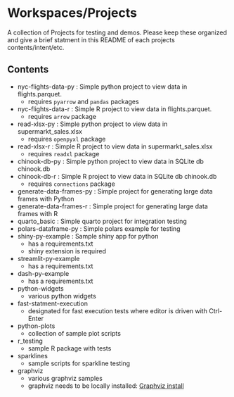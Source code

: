 # Workspaces/Projects
A collection of Projects for testing and demos.  Please keep these organized and give a brief statment in this README of each projects contents/intent/etc.

## Contents

* nyc-flights-data-py : Simple python project to view data in flights.parquet. 
   - requires `pyarrow` and `pandas` packages
* nyc-flights-data-r : Simple R project to view data in flights.parquet. 
   - requires `arrow` package
* read-xlsx-py : Simple python project to view data in supermarkt_sales.xlsx
   - requires `openpyxl` package
* read-xlsx-r : Simple R project to view data in supermarkt_sales.xlsx
   - requires `readxl` package
* chinook-db-py : Simple python project to view data in SQLite db chinook.db
* chinook-db-r : Simple R project to view data in SQLite db chinook.db
   - requires `connections` package
* generate-data-frames-py : Simple project for generating large data frames with Python
* generate-data-frames-r : Simple project for generating large data frames with R
* quarto_basic : Simple quarto project for integration testing
* polars-dataframe-py : Simple polars example for testing
* shiny-py-example : Sample shiny app for python
   - has a requirements.txt
   - shiny extension is required
* streamlit-py-example
   - has a requirements.txt
* dash-py-example
   - has a requirements.txt
* python-widgets
   - various python widgets
* fast-statment-execution
   - designated for fast execution tests where editor is driven with Ctrl-Enter
* python-plots
   - collection of sample plot scripts
* r_testing
   - sample R package with tests
* sparklines
   - sample scripts for sparkline testing
* graphviz
   - various graphviz samples
   - graphviz needs to be locally installed: [Graphviz install](https://graphviz.org/download/)